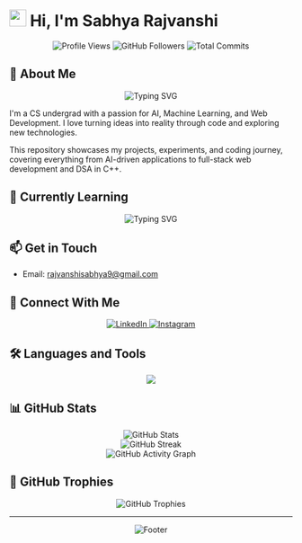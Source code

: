 # <img src="https://raw.githubusercontent.com/MartinHeinz/MartinHeinz/master/wave.gif" width="30px"> Hi, I'm Sabhya Rajvanshi

<div align="center">
  
  ![Profile Views](https://komarev.com/ghpvc/?username=sabhyarajvanshi&color=blueviolet&style=for-the-badge)
  ![GitHub Followers](https://img.shields.io/github/followers/sabhyarajvanshi?style=for-the-badge&label=Followers&color=blueviolet&labelColor=black&message=5)
  ![Total Commits](https://img.shields.io/badge/Total%20Commits-33-blueviolet?style=for-the-badge&labelColor=black)
  
</div>

## 🚀 About Me

<div align="center">
  <img src="https://readme-typing-svg.herokuapp.com?font=Fira+Code&pause=1000&color=blueviolet&center=true&vCenter=true&width=435&lines=Passionate+Learner;Web+Developer;Machine+Learning+Enthusiast" alt="Typing SVG" />
</div>

I'm a CS undergrad with a passion for AI, Machine Learning, and Web Development. I love turning ideas into reality through code and exploring new technologies.

This repository showcases my projects, experiments, and coding journey, covering everything from AI-driven applications to full-stack web development and DSA in C++.

## 🌱 Currently Learning
<div align="center">
  <img src="https://readme-typing-svg.herokuapp.com?font=Fira+Code&pause=1000&color=blueviolet&center=true&vCenter=true&width=435&lines=Web+Development;Machine+Learning+Development" alt="Typing SVG" />
</div>

## 📫 Get in Touch
- Email: [rajvanshisabhya9@gmail.com](mailto:rajvanshisabhya9@gmail.com)

## 🤝 Connect With Me

<div align="center">
  <a href="https://www.linkedin.com/in/sabhya-rajvanshi-09129328b" target="_blank">
    <img src="https://img.shields.io/badge/LinkedIn-0077B5?style=for-the-badge&logo=linkedin&logoColor=white" alt="LinkedIn"/>
  </a>
  <a href="https://www.instagram.com/sabhyarajvanshi/" target="_blank">
    <img src="https://img.shields.io/badge/Instagram-E4405F?style=for-the-badge&logo=instagram&logoColor=white" alt="Instagram"/>
  </a>
</div>

## 🛠️ Languages and Tools

<div align="center">
  <img src="https://skillicons.dev/icons?i=html,css,java,python,cpp,numpy,pandas,mysql,mongodb" />
</div>

## 📊 GitHub Stats

<div align="center">
  <img src="https://github-readme-stats.vercel.app/api?username=sabhyarajvanshi&show_icons=true&theme=radical&count_private=true&include_all_commits=true" alt="GitHub Stats"/>
</div>

<div align="center">
  <img src="https://github-readme-streak-stats.herokuapp.com/?user=sabhyarajvanshi&theme=radical" alt="GitHub Streak"/>
</div>

<div align="center">
  <img src="https://github-readme-activity-graph.vercel.app/graph?username=sabhyarajvanshi&theme=radical&hide_border=true" alt="GitHub Activity Graph"/>
</div>

## 🎯 GitHub Trophies

<div align="center">
  <img src="https://github-profile-trophy.vercel.app/?username=sabhyarajvanshi&theme=radical&no-frame=true&no-bg=true&margin-w=4" alt="GitHub Trophies"/>
</div>

---

<div align="center">
  <img src="https://capsule-render.vercel.app/api?type=waving&color=blueviolet&height=100&section=footer" alt="Footer"/>
</div>
